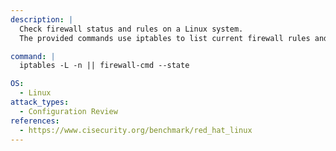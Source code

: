 ```yaml
---
description: |
  Check firewall status and rules on a Linux system.
  The provided commands use iptables to list current firewall rules and firewall-cmd to check the firewall state, aiding in configuration review and security assessment.

command: |
  iptables -L -n || firewall-cmd --state

OS:
  - Linux
attack_types:
  - Configuration Review
references:
  - https://www.cisecurity.org/benchmark/red_hat_linux
---
```


